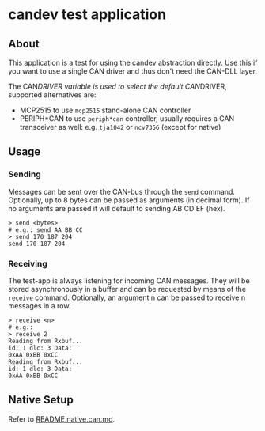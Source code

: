 # candev test application

## About

This application is a test for using the candev abstraction directly.
Use this if you want to use a single CAN driver and thus don't need the CAN-DLL layer.

The CAN*DRIVER variable is used to select the default CAN*DRIVER, supported
alternatives are:

- MCP2515 to use `mcp2515` stand-alone CAN controller
- PERIPH*CAN to use `periph*can` controller, usually requires a CAN transceiver
  as well: e.g. `tja1042` or `ncv7356` (except for native)

## Usage

### Sending

Messages can be sent over the CAN-bus through the `send` command. Optionally, up to 8 bytes can be passed as arguments (in decimal form). If no arguments are passed it will default to sending AB CD EF (hex).

```shell
> send <bytes>
# e.g.: send AA BB CC
> send 170 187 204
send 170 187 204
```

### Receiving

The test-app is always listening for incoming CAN messages. They will be stored asynchronously in a buffer and can be requested by means of the `receive` command. Optionally, an argument n can be passed to receive n messages in a row.

```shell
> receive <n>
# e.g.:
> receive 2
Reading from Rxbuf...
id: 1 dlc: 3 Data:
0xAA 0xBB 0xCC
Reading from Rxbuf...
id: 1 dlc: 3 Data:
0xAA 0xBB 0xCC
```

## Native Setup

Refer to [README.native.can.md](README.native.can.md).
